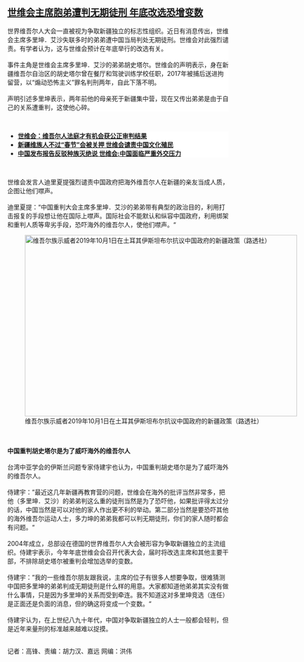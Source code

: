 <!--1622482920000-->
[世维会主席胞弟遭判无期徒刑 年底改选恐增变数](https://www.rfa.org/mandarin/yataibaodao/shaoshuminzu/gf-05312021131549.html)
------

<p></p><p style="margin: 0in; margin-bottom: .0001pt; background: white;">世界维吾尔人大会一直被视为争取新疆独立的标志性组织。近日有消息传出，世维会主席多里坤．艾沙失联多时的弟弟遭中国当局判处无期徒刑。世维会对此强烈谴责。有学者认为，这与世维会预计在年底举行的改选有关。<br/><br/>事件主角是世维会主席多里坤．艾沙的弟弟胡史塔尔。世维会的声明表示，身在新疆维吾尔自治区的胡史塔尔曾在餐厅和驾驶训练学校任职，2017年被捕后送进拘留营，以“煽动恐怖主义”罪名判刑两年，自此下落不明。<br/><br/>声明引述多里坤表示，两年前他的母亲死于新疆集中营，现在又传出弟弟是由于自己的关系遭重判，这使他心碎。</p><p><br/></p><ul><li style="background: white none repeat scroll 0% 0%;"><a href="https://www.rfa.org/mandarin/Xinwen/7-05252021112250.html"><strong>世维会：维吾尔人法庭才有机会获公正审判结果</strong></a></li><li style="background: white none repeat scroll 0% 0%;"><strong><a href="https://www.rfa.org/mandarin/Xinwen/1-02112021102713.html">新疆维族人不过“春节”会被关押 世维会谴责中国文化殖民</a></strong></li><li style="background: white none repeat scroll 0% 0%;"><strong><strong><a href="https://www.rfa.org/mandarin/yataibaodao/shaoshuminzu/cl-09032020130728.html">中国发布报告反驳种族灭绝说 世维会:中国面临严重外交压力</a></strong></strong></li></ul><p><br/></p><p><strong><strong></strong></strong></p><p>世维会发言人迪里夏提强烈谴责中国政府把海外维吾尔人在新疆的亲友当成人质，企图让他们噤声。<br/><br/>迪里夏提：“中国重判大会主席多里坤．艾沙的弟弟带有典型的政治目的，利用打击报复的手段想让他在国际上噤声。国际社会不能默认和纵容中国政府，利用绑架和重判人质等卑劣手段，恐吓海外的维吾尔人，使他们噤声。“</p><p style="margin: 0in; margin-bottom: .0001pt; background: white;"><figure class="image-richtext image-inline captioned" style="width:620px;"><img alt="维吾尔族示威者2019年10月1日在土耳其伊斯坦布尔抗议中国政府的新疆政策（路透社）" height="413" src="https://www.rfa.org/mandarin/yataibaodao/shaoshuminzu/gf-05312021131549.html/gf0531a.jpg/@@images/07910bab-3f99-4059-8239-e6fa4936851d.jpeg" title="gf0531a.jpg" width="620"/><figcaption class="image-caption">维吾尔族示威者2019年10月1日在土耳其伊斯坦布尔抗议中国政府的新疆政策（路透社）</figcaption><small></small></figure><br/><br/><strong>中国重判胡史塔尔是为了威吓海外的维吾尔人</strong><br/><br/>台湾中亚学会的伊斯兰问题专家侍建宇也认为，中国重判胡史塔尔是为了威吓海外的维吾尔人。<br/><br/>侍建宇：”最近这几年新疆再教育营的问题，世维会在海外的批评当然非常多，把他（多里坤．艾沙）的弟弟判这么重的徒刑当然是为了恐吓他，如果批评得太过分的话，中国当然是可以对他的家人作出更不利的举动。第二部分当然是要恐吓其他的海外维吾尔运动人士，多力坤的弟弟我都可以判无期徒刑，你们的家人随时都会有问题。“<br/><br/>2004年成立，总部设在德国的世界维吾尔人大会被形容为争取新疆独立的主流组织。侍建宇表示，今年年底世维会会召开代表大会，届时将改选主席和其他主要干部，不排除胡史塔尔被重判会增加选举的变数。<br/><br/>侍建宇：”我的一些维吾尔朋友跟我说，主席的位子有很多人想要争取，很难猜测中国把多里坤的弟弟判成无期徒刑是什么样的用意。大家都知道他弟弟其实没有做什么事情，只是因为多里坤的关系而受到牵连。我不知道这对多里坤竞选（连任）是正面还是负面的消息，但的确这将变成一个变数。“<br/><br/>侍建宇认为，在上世纪八九十年代，中国对争取新疆独立的人士一般都会轻判，但是近年来量刑的标准越来越难以捉摸。</p><p><br/>记者：高锋、责编：胡力汉、嘉远 网编：洪伟</p>
